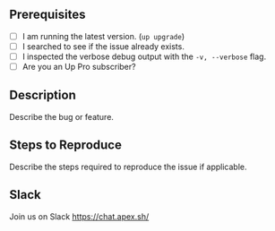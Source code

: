 ## Prerequisites

* [ ] I am running the latest version. (`up upgrade`)
* [ ] I searched to see if the issue already exists.
* [ ] I inspected the verbose debug output with the `-v, --verbose` flag.
* [ ] Are you an Up Pro subscriber?

## Description

Describe the bug or feature.

## Steps to Reproduce

Describe the steps required to reproduce the issue if applicable.

## Slack

Join us on Slack https://chat.apex.sh/
